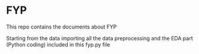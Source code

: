 # FYP
This repo contains the documents about FYP

Starting from the data importing all the data preprocessing and the EDA part (Python coding) included in this fyp.py file
